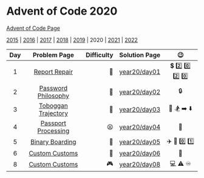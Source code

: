 # Advent of Code 2020

[Advent of Code Page](https://adventofcode.com/2020)

[2015](/year15) | [2016](/year16) | [2017](/year17) | [2018](/year18) | [2019](/year19) | 2020 | [2021](/year21) | [2022](/year22)

| Day |                        Problem Page                        | Difficulty |        Solution Page        |                    :wink:                     |
|:--:|:----------------------------------------------------------:| ---: |:---------------------------:|:---------------------------------------------:|
|  1 |    [Report Repair](https://adventofcode.com/2020/day/1)    | :star2: | [year20/day01](/year20/day01) | :heavy_dollar_sign: :two: :zero: :two: :zero: |
|  2 | [Password Philosophy](https://adventofcode.com/2020/day/2) | :star2: | [year20/day02](/year20/day02) | :lock: |
|  3 | [Toboggan Trajectory](https://adventofcode.com/2020/day/3) | :seedling: | [year20/day03](/year20/day03) | :evergreen_tree: :snowboarder: :arrow_right: :arrow_down: |
|  4  | [Passport Processing](https://adventofcode.com/2020/day/4) | :tired_face: | [year20/day04](/year20/day04) | :passport_control: |
|  5  | [Binary Boarding](https://adventofcode.com/2020/day/5) | :exploding_head: | [year20/day05](/year20/day05) | :airplane: :ticket: :zero: :one: |
|  6  | [Custom Customs](https://adventofcode.com/2020/day/6) | :cake: | [year20/day06](/year20/day06) | :memo: |
|  8  | [Custom Customs](https://adventofcode.com/2020/day/8) | :video_game: | [year20/day08](/year20/day08) | :computer: :warning: :infinity: |
